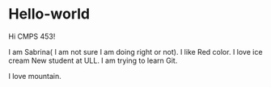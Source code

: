 # Hello-world

Hi CMPS 453!

I am Sabrina( I am not sure I am doing right or not).
I like Red color.
I love ice cream
New student at ULL. 
I am trying to learn Git.

I love mountain.

